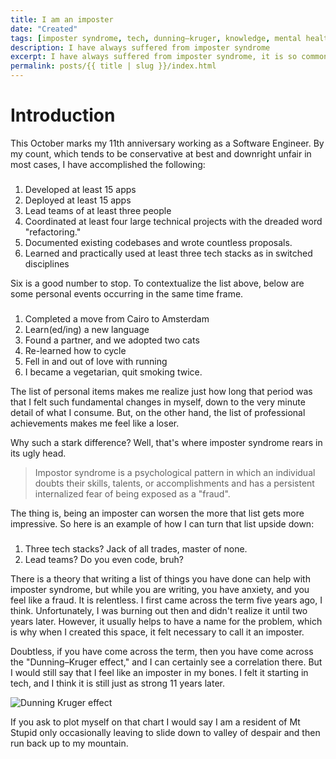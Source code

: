 ```yaml
---
title: I am an imposter
date: "Created"
tags: [imposter syndrome, tech, dunning–kruger, knowledge, mental health ] 
description: I have always suffered from imposter syndrome 
excerpt: I have always suffered from imposter syndrome, it is so common in the software industry.
permalink: posts/{{ title | slug }}/index.html
---
```

  
# Introduction

This October marks my 11th anniversary working as a Software Engineer. By my count, which tends to be conservative at best and downright unfair in most cases, I have accomplished the following:

###

1.  Developed at least 15 apps
2.  Deployed at least 15 apps
3.  Lead teams of at least three people
4.  Coordinated at least four large technical projects with the dreaded word "refactoring."
5.  Documented existing codebases and wrote countless proposals.
6.  Learned and practically used at least three tech stacks as in switched disciplines

Six is a good number to stop. To contextualize the list above, below are some personal events occurring in the same time frame.

###

1.  Completed a move from Cairo to Amsterdam
2.  Learn(ed/ing) a new language
3.  Found a partner, and we adopted two cats
4.  Re-learned how to cycle
5.  Fell in and out of love with running
6.  I became a vegetarian, quit smoking twice.

The list of personal items makes me realize just how long that period was that I felt such fundamental changes in myself, down to the very minute detail of what I consume. But, on the other hand, the list of professional achievements makes me feel like a loser. 

  

Why such a stark difference? Well, that's where imposter syndrome rears in its ugly head. 

  >Impostor syndrome is a psychological pattern in which an individual doubts their skills, talents, or accomplishments and has a persistent internalized fear of being exposed as a "fraud".

The thing is, being an imposter can worsen the more that list gets more impressive. So here is an example of how I can turn that list upside down: 

  
###
1.  Three tech stacks? Jack of all trades, master of none.
2.  Lead teams? Do you even code, bruh?

  

There is a theory that writing a list of things you have done can help with imposter syndrome, but while you are writing, you have anxiety, and you feel like a fraud. It is relentless. I first came across the term five years ago, I think. Unfortunately, I was burning out then and didn't realize it until two years later. However, it usually helps to have a name for the problem, which is why when I created this space, it felt necessary to call it an imposter.

  

Doubtless, if you have come across the term, then you have come across the "Dunning–Kruger effect," and I can certainly see a correlation there. But I would still say that I feel like an imposter in my bones. I felt it starting in tech, and I think it is still just as strong 11 years later.

![Dunning Kruger effect](../../images/dk4.png)

If you ask to plot myself on that chart I would say I am a resident of Mt Stupid only occasionally leaving to slide down to valley of despair and then run back up to my mountain.






